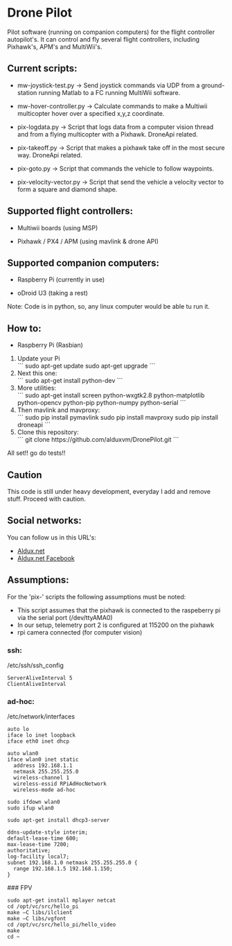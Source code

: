 # Drone Pilot

 Pilot software (running on companion computers) for the flight controller autopilot's. It can control and fly several flight controllers, including Pixhawk's, APM's and MultiWii's.

## Current scripts:

* mw-joystick-test.py -> Send joystick commands via UDP from a ground-station running Matlab to a FC running MultiWii software.

* mw-hover-controller.py -> Calculate commands to make a Multiwii multicopter hover over a specified x,y,z coordinate.

* pix-logdata.py -> Script that logs data from a computer vision thread and from a flying multicopter with a Pixhawk. DroneApi related.

* pix-takeoff.py -> Script that makes a pixhawk take off in the most secure way. DroneApi related.

* pix-goto.py -> Script that commands the vehicle to follow waypoints. 

* pix-velocity-vector.py -> Script that send the vehicle a velocity vector to form a square and diamond shape.

## Supported flight controllers:

* Multiwii boards (using MSP)

* Pixhawk / PX4 / APM (using mavlink & drone API)

## Supported companion computers: 

* Raspberry Pi (currently in use)

* oDroid U3 (taking a rest)

Note: Code is in python, so, any linux computer would be able tu run it.

## How to:

* Raspberry Pi (Rasbian)

<ol>
<li> Update your Pi </li>
```
sudo apt-get update
sudo apt-get upgrade
```

<li> Next this one: </li>
```
sudo apt-get install python-dev
```

<li> More utilities: </li>
```
sudo apt-get install screen python-wxgtk2.8 python-matplotlib python-opencv python-pip python-numpy python-serial
```

<li> Then mavlink and mavproxy: </li>
```
sudo pip install pymavlink
sudo pip install mavproxy
sudo pip install droneapi
```

<li> Clone this repository: </li>
```
git clone https://github.com/alduxvm/DronePilot.git
```
</ol>

All set!! go do tests!!

## Caution

This code is still under heavy development, everyday I add and remove stuff. Proceed with caution.

## Social networks:

You can follow us in this URL's:

* [Aldux.net](http://aldux.net/)
* [Aldux.net Facebook](https://www.facebook.com/AlduxNet)

## Assumptions:

For the 'pix-' scripts the following assumptions must be noted:

* This script assumes that the pixhawk is connected to the raspeberry pi via the serial port (/dev/ttyAMA0)
* In our setup, telemetry port 2 is configured at 115200 on the pixhawk
* rpi camera connected (for computer vision) 

### ssh:

/etc/ssh/ssh_config
```
ServerAliveInterval 5
ClientAliveInterval
```

### ad-hoc:

/etc/network/interfaces
```
auto lo
iface lo inet loopback
iface eth0 inet dhcp
 
auto wlan0
iface wlan0 inet static
  address 192.168.1.1
  netmask 255.255.255.0
  wireless-channel 1
  wireless-essid RPiAdHocNetwork
  wireless-mode ad-hoc
```

```
sudo ifdown wlan0
sudo ifup wlan0
```

```
sudo apt-get install dhcp3-server
```

```
ddns-update-style interim;
default-lease-time 600;
max-lease-time 7200;
authoritative;
log-facility local7;
subnet 192.168.1.0 netmask 255.255.255.0 {
  range 192.168.1.5 192.168.1.150;
}
```

### FPV

```
sudo apt-get install mplayer netcat
cd /opt/vc/src/hello_pi
make –C libs/ilclient
make –C libs/vgfont
cd /opt/vc/src/hello_pi/hello_video
make
cd ~
```
